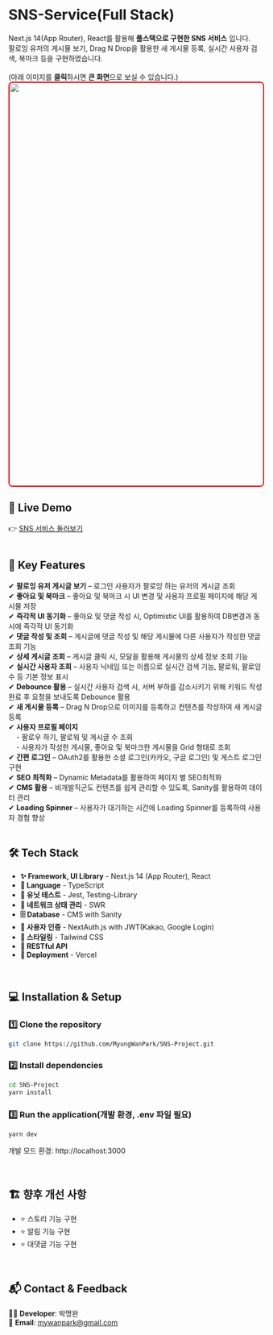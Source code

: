 # SNS-Service(Full Stack)

Next.js 14(App Router), React를 활용해 **풀스택으로 구현한 SNS 서비스** 입니다. <br/>
팔로잉 유저의 게시물 보기, Drag N Drop을 활용한 새 게시물 등록, 실시간 사용자 검색, 북마크 등을 구현하였습니다. <br/>
<br/>
(아래 이미지를 **클릭**하시면 **큰 화면**으로 보실 수 있습니다.)<br/>
<img src="https://github.com/user-attachments/assets/2776ca6e-611c-4a29-a3b8-2abdc6e0147d" width="800" style="border: 2px solid red; border-radius: 8px;"/>

## 🔗 Live Demo <br/>
👉 [SNS 서비스 둘러보기](https://instogram-nextjs.vercel.app/) <br/>
<br/>

## 🚀 Key Features
✔ **팔로잉 유저 게시글 보기** – 로그인 사용자가 팔로잉 하는 유저의 게시글 조회<br/>
✔ **좋아요 및 북마크** – 좋아요 및 북마크 시 UI 변경 및 사용자 프로필 페이지에 해당 게시물 저장 <br/>
✔ **즉각적 UI 동기화** – 좋아요 및 댓글 작성 시, Optimistic UI를 활용하여 DB변경과 동시에 즉각적 UI 동기화 <br/>
✔ **댓글 작성 및 조회** – 게시글에 댓글 작성 및 해당 게시물에 다른 사용자가 작성한 댓글 조회 기능 <br/>
✔ **상세 게시글 조회** – 게시글 클릭 시, 모달을 활용해 게시물의 상세 정보 조회 기능 <br/>
✔ **실시간 사용자 조회** – 사용자 닉네임 또는 이름으로 실시간 검색 기능, 팔로워, 팔로잉 수 등 기본 정보 표시 <br/>
✔ **Debounce 활용** – 실시간 사용자 검색 시, 서버 부하를 감소시키기 위해 키워드 작성 완료 후 요청을 보내도록 Debounce 활용 <br/>
✔ **새 게시물 등록** – Drag N Drop으로 이미지를 등록하고 컨텐츠를 작성하여 새 게시글 등록  <br/>
✔ **사용자 프로필 페이지** <br/> &nbsp; &nbsp;&nbsp;- 팔로우 하기, 팔로워 및 게시글 수 조회 <br/> &nbsp; &nbsp;&nbsp;- 사용자가 작성한 게시물, 좋아요 및 북마크한 게시물을 Grid 형태로 조회 <br/>
✔ **간편 로그인** – OAuth2를 활용한 소셜 로그인(카카오, 구글 로그인) 및 게스트 로그인 구현 <br/>
✔ **SEO 최적화** – Dynamic Metadata를 활용하여 페이지 별 SEO최적화 <br/>
✔ **CMS 활용** – 비개발직군도 컨텐츠를 쉽게 관리할 수 있도록, Sanity를 활용하여 데이터 관리 <br/>
✔ **Loading Spinner** – 사용자가 대기하는 시간에 Loading Spinner를 등록하여 사용자 경험 향상 <br/>
<br/>

## 🛠️ Tech Stack
- **✨ Framework, UI Library** - Next.js 14 (App Router), React <br/>
- **📃 Language** - TypeScript <br/>
- **🚥 유닛 테스트** - Jest, Testing-Library <br/>
- **🎯 네트워크 상태 관리** - SWR <br/>
- **🗄️ Database** - CMS with Sanity <br/> 
- **🔑 사용자 인증** - NextAuth.js with JWT(Kakao, Google Login)
- **🎨 스타일링** - Tailwind CSS <br/>
- **📡 RESTful API**
- **🚀 Deployment** - Vercel

<br/>

## 💻 Installation & Setup

### 1️⃣ Clone the repository

```bash
git clone https://github.com/MyungWanPark/SNS-Project.git
```

### 2️⃣ Install dependencies
```bash
cd SNS-Project
yarn install
```

### 3️⃣ Run the application(개발 환경, .env 파일 필요)

```bash
yarn dev
```
개발 모드 환경: http://localhost:3000

<br/>

## 🏗️ 향후 개선 사항
- ⭐ 스토리 기능 구현
- ⭐ 알림 기능 구현
- ⭐ 대댓글 기능 구현
<br/>

## 📬 Contact & Feedback
👨‍💻 **Developer**: 박명완 <br/>
📧 **Email**: mywanpark@gmail.com <br/>
